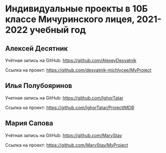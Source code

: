 # Индивидуальные проекты в 10Б классе Мичуринского лицея, 2021-2022 учебный год

## Алексей Десятник

Учётная запись на GitHub: https://github.com/AlexeyDesyatnik

Ссылка на проект: https://github.com/desyatnik-michlycee/MyProject

## Илья Полубояринов

Учетная запись на GitHub: https://github.com/IghorTatar

Ссылка на проект: https://github.com/IghorTatar/ProjectIMDB

## Мария Сапова

Учётная запись на GitHub: https://github.com/MaryStay

Ссылка на проект: https://github.com/MaryStay/MyProject

